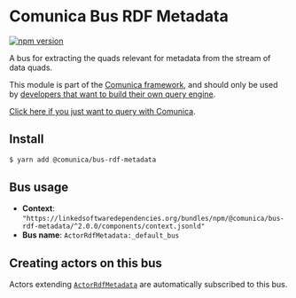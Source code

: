 # Comunica Bus RDF Metadata

[![npm version](https://badge.fury.io/js/%40comunica%2Fbus-rdf-metadata.svg)](https://www.npmjs.com/package/@comunica/bus-rdf-metadata)

A bus for extracting the quads relevant for metadata from the stream of data quads.

This module is part of the [Comunica framework](https://github.com/comunica/comunica),
and should only be used by [developers that want to build their own query engine](https://comunica.dev/docs/modify/).

[Click here if you just want to query with Comunica](https://comunica.dev/docs/query/).

## Install

```bash
$ yarn add @comunica/bus-rdf-metadata
```

## Bus usage

* **Context**: `"https://linkedsoftwaredependencies.org/bundles/npm/@comunica/bus-rdf-metadata/^2.0.0/components/context.jsonld"`
* **Bus name**: `ActorRdfMetadata:_default_bus`

## Creating actors on this bus

Actors extending [`ActorRdfMetadata`](https://comunica.github.io/comunica/classes/bus_rdf_metadata.actorrdfmetadata.html) are automatically subscribed to this bus.


